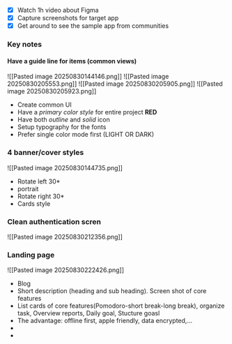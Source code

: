 - [x] Watch 1h video about Figma
- [x] Capture screenshots for target app
- [x] Get around to see the sample app from communities
### Key notes
#### Have a guide line for items (common views)
![[Pasted image 20250830144146.png]]
![[Pasted image 20250830205553.png]]
![[Pasted image 20250830205905.png]]
![[Pasted image 20250830205923.png]]
- Create common UI
- Have a *primary color style* for entire project **RED**
- Have both *outline* and *solid* icon
- Setup typography for the fonts
- Prefer single color mode first (LIGHT OR DARK)
### 4 banner/cover styles
![[Pasted image 20250830144735.png]]
- Rotate left 30*
- portrait
- Rotate right 30*
- Cards style
### Clean authentication scren
![[Pasted image 20250830212356.png]]

### Landing page
![[Pasted image 20250830222426.png]]
- Blog
- Short description (heading and sub heading). Screen shot of core features
- List cards of core features(Pomodoro-short break-long break), organize task, Overview reports, Daily goal, Stucture goasl
- The advantage: offline first, apple friendly, data encrypted,...
- 
- 
